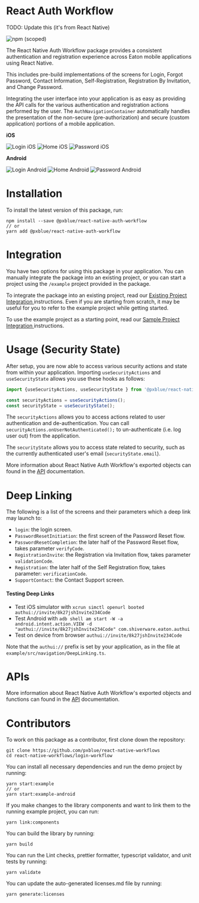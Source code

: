 # React Auth Workflow 

TODO: Update this (it's from React Native)

![npm (scoped)](https://img.shields.io/npm/v/@pxblue/react-native-auth-workflow)

The React Native Auth Workflow package provides a consistent authentication and registration experience across Eaton mobile applications using React Native. 

This includes pre-build implementations of the screens for Login, Forgot Password, Contact Information, Self-Registration, Registration By Invitation, and Change Password.

Integrating the user interface into your application is as easy as providing the API calls for the various authentication and registration actions performed by the user. The `AuthNavigationContainer` automatically handles the presentation of the non-secure (pre-authorization) and secure (custom application) portions of a mobile application. 

**iOS**

![Login iOS](https://raw.githubusercontent.com/pxblue/react-native-workflows/master/login-workflow/media/ios-login.png) ![Home iOS](https://raw.githubusercontent.com/pxblue/react-native-workflows/master/login-workflow/media/ios-home.png) ![Password iOS](https://raw.githubusercontent.com/pxblue/react-native-workflows/master/login-workflow/media/ios-password.png)

**Android**

![Login Android](https://raw.githubusercontent.com/pxblue/react-native-workflows/master/login-workflow/media/android-login.png) ![Home Android](https://raw.githubusercontent.com/pxblue/react-native-workflows/master/login-workflow/media/android-home.png) ![Password Android](https://raw.githubusercontent.com/pxblue/react-native-workflows/master/login-workflow/media/android-password.png)


# Installation
To install the latest version of this package, run:
```shell
npm install --save @pxblue/react-native-auth-workflow
// or
yarn add @pxblue/react-native-auth-workflow
```

# Integration
You have two options for using this package in your application. You can manually integrate the package into an existing project, or you can start a project using the `/example` project provided in the package. 

To integrate the package into an existing project, read our [Existing Project Integration ](https://github.com/pxblue/react-native-workflows/tree/master/login-workflow/docs/existing-project-integration.md) instructions. Even if you are starting from scratch, it may be useful for you to refer to the example project while getting started.

To use the example project as a starting point, read our [Sample Project Integration ](https://github.com/pxblue/react-native-workflows/tree/master/login-workflow/docs/sample-project-integration.md) instructions.


# Usage (Security State)

After setup, you are now able to access various security actions and state from within your application. Importing `useSecurityActions` and `useSecurityState` allows you use these hooks as follows:

```ts
import {useSecurityActions, useSecurityState } from '@pxblue/react-native-auth-workflow';

const securityActions = useSecurityActions();
const securityState = useSecurityState();
```

The `securityActions` allows you to access actions related to user authentication and de-authentication. You can call `securityActions.onUserNotAuthenticated();` to un-authenticate (i.e. log user out) from the application.

The `securityState` allows you to access state related to security, such as the currently authenticated user's email (`securityState.email`).

More information about React Native Auth Workflow's exported objects can found in the [API](https://github.com/pxblue/react-native-workflows/tree/master/login-workflow/docs/API.md) documentation.


# Deep Linking

The following is a list of the screens and their parameters which a deep link may launch to:

- `login`: the login screen.
- `PasswordResetInitiation`: the first screen of the Password Reset flow.
- `PasswordResetCompletion`: the later half of the Password Reset flow, takes parameter `verifyCode`.
- `RegistrationInvite`: the Registration via Invitation flow, takes parameter `validationCode`.
- `Registration`: the later half of the Self Registration flow, takes parameter: `verificationCode`.
- `SupportContact`: the Contact Support screen.

#### Testing Deep Links

- Test iOS simulator with `xcrun simctl openurl booted authui://invite/8k27jshInvite234Code`
- Test Android with `adb shell am start -W -a android.intent.action.VIEW -d "authui://invite/8k27jshInvite234Code" com.shiverware.eaton.authui`
- Test on device from browser `authui://invite/8k27jshInvite234Code`

Note that the `authui://` prefix is set by your application, as in the file at `example/src/navigation/DeepLinking.ts`.

# APIs
More information about React Native Auth Workflow's exported objects and functions can found in the [API](https://github.com/pxblue/react-native-workflows/tree/master/login-workflow/docs/API.md) documentation.

# Contributors

To work on this package as a contributor, first clone down the repository:
```shell
git clone https://github.com/pxblue/react-native-workflows
cd react-native-workflows/login-workflow
```

You can install all necessary dependencies and run the demo project by running:
```shell
yarn start:example
// or
yarn start:example-android
```

If you make changes to the library components and want to link them to the running example project, you can run:
```shell
yarn link:components
```

You can build the library by running:
```shell
yarn build
```

You can run the Lint checks, prettier formatter, typescript validator, and unit tests by running:
```shell
yarn validate
```

You can update the auto-generated licenses.md file by running:
```shell
yarn generate:licenses
```